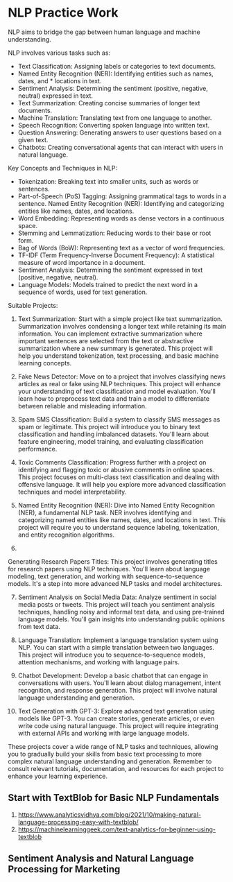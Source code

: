 # NLP Practice Work

NLP aims to bridge the gap between human language and machine understanding.

NLP involves various tasks such as:

* Text Classification: Assigning labels or categories to text documents.
* Named Entity Recognition (NER): Identifying entities such as names, dates, and * locations in text.
* Sentiment Analysis: Determining the sentiment (positive, negative, neutral) expressed in text.
* Text Summarization: Creating concise summaries of longer text documents.
* Machine Translation: Translating text from one language to another.
* Speech Recognition: Converting spoken language into written text.
* Question Answering: Generating answers to user questions based on a given text.
* Chatbots: Creating conversational agents that can interact with users in natural language.


Key Concepts and Techniques in NLP:

* Tokenization: Breaking text into smaller units, such as words or sentences.
* Part-of-Speech (PoS) Tagging: Assigning grammatical tags to words in a sentence.
Named Entity Recognition (NER): Identifying and categorizing entities like names, dates, and locations.
* Word Embedding: Representing words as dense vectors in a continuous space.
* Stemming and Lemmatization: Reducing words to their base or root form.
* Bag of Words (BoW): Representing text as a vector of word frequencies.
* TF-IDF (Term Frequency-Inverse Document Frequency): A statistical measure of word importance in a document.
* Sentiment Analysis: Determining the sentiment expressed in text (positive, negative, neutral).
* Language Models: Models trained to predict the next word in a sequence of words, used for text generation.

Suitable Projects:

1. Text Summarization:
Start with a simple project like text summarization. Summarization involves condensing a longer text while retaining its main information. You can implement extractive summarization where important sentences are selected from the text or abstractive summarization where a new summary is generated. This project will help you understand tokenization, text processing, and basic machine learning concepts.

2. Fake News Detector:
Move on to a project that involves classifying news articles as real or fake using NLP techniques. This project will enhance your understanding of text classification and model evaluation. You'll learn how to preprocess text data and train a model to differentiate between reliable and misleading information.

3. Spam SMS Classification:
Build a system to classify SMS messages as spam or legitimate. This project will introduce you to binary text classification and handling imbalanced datasets. You'll learn about feature engineering, model training, and evaluating classification performance.

4. Toxic Comments Classification:
Progress further with a project on identifying and flagging toxic or abusive comments in online spaces. This project focuses on multi-class text classification and dealing with offensive language. It will help you explore more advanced classification techniques and model interpretability.

5. Named Entity Recognition (NER):
Dive into Named Entity Recognition (NER), a fundamental NLP task. NER involves identifying and categorizing named entities like names, dates, and locations in text. This project will require you to understand sequence labeling, tokenization, and entity recognition algorithms.
6.
Generating Research Papers Titles:
This project involves generating titles for research papers using NLP techniques. You'll learn about language modeling, text generation, and working with sequence-to-sequence models. It's a step into more advanced NLP tasks and model architectures.

7. Sentiment Analysis on Social Media Data:
Analyze sentiment in social media posts or tweets. This project will teach you sentiment analysis techniques, handling noisy and informal text data, and using pre-trained language models. You'll gain insights into understanding public opinions from text data.

8. Language Translation:
Implement a language translation system using NLP. You can start with a simple translation between two languages. This project will introduce you to sequence-to-sequence models, attention mechanisms, and working with language pairs.

9. Chatbot Development:
Develop a basic chatbot that can engage in conversations with users. You'll learn about dialog management, intent recognition, and response generation. This project will involve natural language understanding and generation.

10. Text Generation with GPT-3:
Explore advanced text generation using models like GPT-3. You can create stories, generate articles, or even write code using natural language. This project will require integrating with external APIs and working with large language models.

These projects cover a wide range of NLP tasks and techniques, allowing you to gradually build your skills from basic text processing to more complex natural language understanding and generation. Remember to consult relevant tutorials, documentation, and resources for each project to enhance your learning experience.

## Start with TextBlob for Basic NLP Fundamentals
1. https://www.analyticsvidhya.com/blog/2021/10/making-natural-language-processing-easy-with-textblob/
2. https://machinelearninggeek.com/text-analytics-for-beginner-using-textblob


## Sentiment Analysis and Natural Language Processing for Marketing
